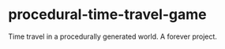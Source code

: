 procedural-time-travel-game
===========================

Time travel in a procedurally generated world.  A forever project.

